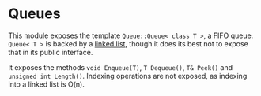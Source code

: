 # Queues

This module exposes the template `Queue::Queue< class T >`, a FIFO
queue. `Queue< T >` is backed by a [linked list](../linked_list), though it does
its best not to expose that in its public interface.

It exposes the methods `void Enqueue(T)`, `T Dequeue()`, `T& Peek()` and
`unsigned int Length()`. Indexing operations are not exposed, as indexing into a
linked list is O(n).

